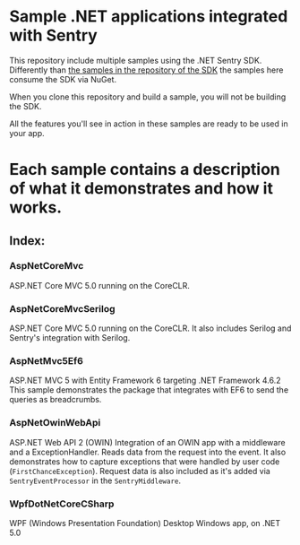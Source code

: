 # Sample .NET applications integrated with Sentry

This repository include multiple samples using the .NET Sentry SDK. Differently than [the samples in the repository of the SDK](https://github.com/getsentry/sentry-dotnet/tree/master/samples) 
the samples here consume the SDK via NuGet.

When you clone this repository and build a sample, you will not be building the SDK.

All the features you'll see in action in these samples are ready to be used in your app.

# Each sample contains a description of what it demonstrates and how it works.

## Index:

### AspNetCoreMvc

ASP.NET Core MVC 5.0 running on the CoreCLR.

### AspNetCoreMvcSerilog 

ASP.NET Core MVC 5.0 running on the CoreCLR.
It also includes Serilog and Sentry's integration with Serilog.

### AspNetMvc5Ef6

ASP.NET MVC 5 with Entity Framework 6 targeting .NET Framework 4.6.2
This sample demonstrates the package that integrates with EF6 to send the queries as breadcrumbs.

### AspNetOwinWebApi

ASP.NET Web API 2 (OWIN)
Integration of an OWIN app with a middleware and a ExceptionHandler. Reads data from the request into the event. 
It also demonstrates how to capture exceptions that were handled by user code (`FirstChanceException`). Request data is also included as it's added via `SentryEventProcessor` in the `SentryMiddleware`.

### WpfDotNetCoreCSharp

WPF (Windows Presentation Foundation) Desktop Windows app, on .NET 5.0

